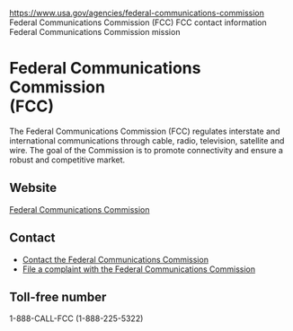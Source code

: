 

https://www.usa.gov/agencies/federal-communications-commission
Federal Communications Commission (FCC)
FCC contact information
Federal Communications Commission mission

Federal Communications Commission  
(FCC)  
=======================================

The Federal Communications Commission (FCC) regulates interstate and international communications through cable, radio, television, satellite and wire. The goal of the Commission is to promote connectivity and ensure a robust and competitive market.

Website  
-------

[Federal Communications Commission](https://www.fcc.gov/)

Contact  
-------

* [Contact the Federal Communications Commission](https://www.fcc.gov/about/contact)  
* [File a complaint with the Federal Communications Commission](https://consumercomplaints.fcc.gov/hc/en-us)

Toll-free number  
----------------

1-888-CALL-FCC (1-888-225-5322)
